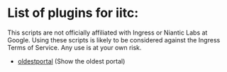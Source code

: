 # List of plugins for iitc:
This scripts are not officially affiliated with Ingress or Niantic Labs at Google. Using these scripts is likely to be considered against the Ingress Terms of Service. Any use is at your own risk. 
* [oldestportal](https://github.com/tailot/iitc-plugins/raw/master/oldestportal/oldestportal.user.js) (Show the oldest portal)
